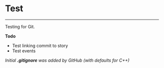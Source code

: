 # Test
---

Testing for Git.

**Todo**
- Test linking commit to story
- Test events

_Initial **.gitignore** was added by GitHub (with defaults for C++)_
